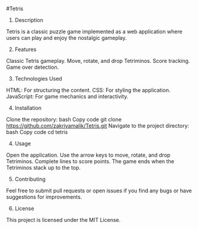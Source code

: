#Tetris

1. Description

Tetris is a classic puzzle game implemented as a web application where users can play and enjoy the nostalgic gameplay.


2. Features

Classic Tetris gameplay.
Move, rotate, and drop Tetriminos.
Score tracking.
Game over detection.


3. Technologies Used

HTML: For structuring the content.
CSS: For styling the application.
JavaScript: For game mechanics and interactivity.


4. Installation

Clone the repository:
bash
Copy code
git clone https://github.com/zakriyamalik/Tetris.git
Navigate to the project directory:
bash
Copy code
cd tetris


4. Usage

Open the application.
Use the arrow keys to move, rotate, and drop Tetriminos.
Complete lines to score points.
The game ends when the Tetriminos stack up to the top.


5. Contributing

Feel free to submit pull requests or open issues if you find any bugs or have suggestions for improvements.


6. License

This project is licensed under the MIT License.
